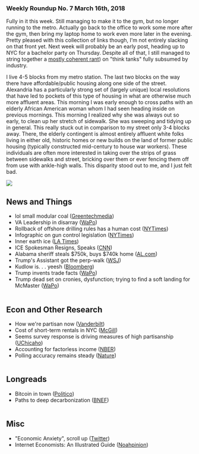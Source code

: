 ### Weekly Roundup No. 7 March 16th, 2018

Fully in it this week. Still managing to make it to the gym, but no longer running to the metro. Actually go back to the office to work some more after the gym, then bring my laptop home to work even more later in the evening. Pretty pleased with this collection of links though, I'm not entirely slacking on that front yet. Next week will probably be an early post, heading up to NYC for a bachelor party on Thursday. Despite all of that, I still managed to string together a [mostly coherent rant](http://connorwaldoch.com/blog/2018/03/15/Think-Tanks-That-Don't-Think)) on "think tanks" fully subsumed by industry.

I live 4-5 blocks from my metro station. The last two blocks on the way there have affordable/public housing along one side of the street. Alexandria has a particularly strong set of (largely unique) local resolutions that have led to pockets of this type of housing in what are otherwise much more affluent areas. This morning I was early enough to cross paths with an elderly African American woman whom I had seen heading inside on previous mornings. This morning I realized why she was always out so early, to clean up her stretch of sidewalk. She was sweeping and tidying up in general. This really stuck out in comparison to my street only 3-4 blocks away. There, the elderly contingent is almost entirely affluent white folks living in either old, historic homes or new builds on the land of former public housing (typically constructed mid-century to house war workers). These individuals are often more interested in taking over the strips of grass between sidewalks and street, bricking over them or ever fencing them off from use with ankle-high walls. This disparity stood out to me, and I just felt bad.

![](https://farm1.staticflickr.com/803/26968995768_827d72747a_c.jpg)

## News and Things
* lol small modular coal ([Greentechmedia](https://www.greentechmedia.com/amp/article/trump-doe-small-modular-coal-plants-what-does-that-mean))
* VA Leadership in disarray ([WaPo](https://www.washingtonpost.com/politics/its-killing-the-agency-ugly-power-struggle-paralyzes-trumps-plan-to-fix-veterans-care/2018/03/08/1c33d6fe-2085-11e8-badd-7c9f29a55815_story.html?utm_term=.daab096507b8))
* Rollback of offshore drilling rules has a human cost ([NYTimes](https://mobile.nytimes.com/2018/03/10/business/offshore-drilling-trump-administration.html))
* Infographic on gun control legislation ([NYTimes](https://www.nytimes.com/interactive/2018/02/15/opinion/congress-gun-progress.html))
* Inner earth ice ([LA Times](http://www.latimes.com/science/sciencenow/la-sci-sn-water-in-diamonds-20180308-story.html))
* ICE Spokesman Resigns, Speaks ([CNN](https://amp.cnn.com/cnn/2018/03/12/politics/ice-spokesman-resigns-san-francisco/index.html))
* Alabama sheriff steals $750k, buys $740k home ([AL.com](https://articles.al.com/news/birmingham/index.ssf/2018/03/etowah_sheriff_pocketed_over_7))
* Trump's Assistant got the perp-walk ([WSJ](https://www.wsj.com/articles/trumps-personal-assistant-is-fired-1520945928?))
* Kudlow is. . . yeesh ([Bloomberg](https://www.bloomberg.com/amp/view/articles/2018-03-14/trump-s-pick-of-larry-kudlow-shows-gop-is-out-of-economic-ideas?))
* Trump invents trade facts ([WaPo](https://www.washingtonpost.com/news/post-politics/wp/2018/03/14/in-fundraising-speech-trump-says-he-made-up-facts-in-meeting-with-justin-trudeau/?utm_term=.d7c79d92a46c))
* Trump dead set on cronies, dysfunction; trying to find a soft landing for McMaster ([WaPo](https://www.washingtonpost.com/?utm_term=.031dffeb81c1))

![]()

## Econ and Other Research
* How we're partisan now ([Vanderbilt](https://www.vanderbilt.edu/csdi/includes/Workingpaper2_2108.pdf))
* Cost of short-term rentals in NYC ([McGill](https://mcgill.ca/newsroom/files/newsroom/channels/attach/airbnb-report.pdf))
* Seems survey response is driving measures of high partisanship ([UChicaho](https://www.journals.uchicago.edu/doi/abs/10.1086/695853))
* Accounting for factorless income ([NBER](http://nber.org/papers/w24404))
* Polling accuracy remains steady ([Nature](https://www.nature.com/articles/s41562-018-0315-6.epdf))

![]()

## Longreads

* Bitcoin in town ([Politico](https://www.politico.com/magazine/story/2018/03/09/bitcoin-mining-energy-prices-smalltown-feature-217230))
* Paths to deep decarbonization ([BNEF](https://about.bnef.com/blog/liebreich-beyond-three-thirds-road-deep-decarbonization/))

![]()

## Misc

* "Economic Anxiety", scroll up ([Twitter](https://twitter.com/matthewhermann/status/973995680975880193?s=21))
* Internet Economists: An Illustrated Guide ([Noahpinion](http://noahpinionblog.blogspot.com/2012/09/econotrolls-illustrated-bestiary.html?m=1))

